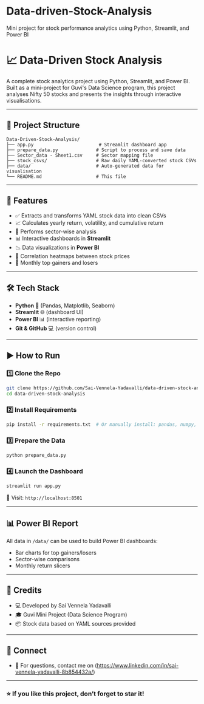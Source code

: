 # Data-driven-Stock-Analysis
Mini project for stock performance analytics using Python, Streamlit, and Power BI
# 📈 Data-Driven Stock Analysis

A complete stock analytics project using Python, Streamlit, and Power BI. Built as a mini-project for Guvi's Data Science program, this project analyses Nifty 50 stocks and presents the insights through interactive visualisations.

---

## 📁 Project Structure

```
Data-Driven-Stock-Analysis/
├── app.py                        # Streamlit dashboard app
├── prepare_data.py              # Script to process and save data
├── Sector_data - Sheet1.csv     # Sector mapping file
├── stock_csvs/                  # Raw daily YAML-converted stock CSVs
├── data/                        # Auto-generated data for visualisation
└── README.md                    # This file
```

---

## 🚀 Features

* ✅ Extracts and transforms YAML stock data into clean CSVs
* 📈 Calculates yearly return, volatility, and cumulative return
* 🏢 Performs sector-wise analysis
* 📊 Interactive dashboards in **Streamlit**
* 📉 Data visualizations in **Power BI**
* 🔗 Correlation heatmaps between stock prices
* 📅 Monthly top gainers and losers

---

## 🛠️ Tech Stack

* **Python** 🐍 (Pandas, Matplotlib, Seaborn)
* **Streamlit** 🌐 (dashboard UI)
* **Power BI** 📊 (interactive reporting)
* **Git & GitHub** 💻 (version control)

---

## ▶️ How to Run

### 1️⃣ Clone the Repo

```bash
git clone https://github.com/Sai-Vennela-Yadavalli/data-driven-stock-analysis.git
cd data-driven-stock-analysis
```

### 2️⃣ Install Requirements

```bash
pip install -r requirements.txt  # Or manually install: pandas, numpy, matplotlib, seaborn, streamlit
```

### 3️⃣ Prepare the Data

```bash
python prepare_data.py
```

### 4️⃣ Launch the Dashboard

```bash
streamlit run app.py
```

🧠 Visit: `http://localhost:8501`

---

## 📊 Power BI Report

All data in `/data/` can be used to build Power BI dashboards:

* Bar charts for top gainers/losers
* Sector-wise comparisons
* Monthly return slicers

---

## 📝 Credits

* 💻 Developed by Sai Vennela Yadavalli
* 🎓 Guvi Mini Project (Data Science Program)
* 📦 Stock data based on YAML sources provided

---

## 🔗 Connect

* 💬 For questions, contact me on (https://www.linkedin.com/in/sai-vennela-yadavalli-8b854432a/)

---

### ⭐ If you like this project, don’t forget to star it!
